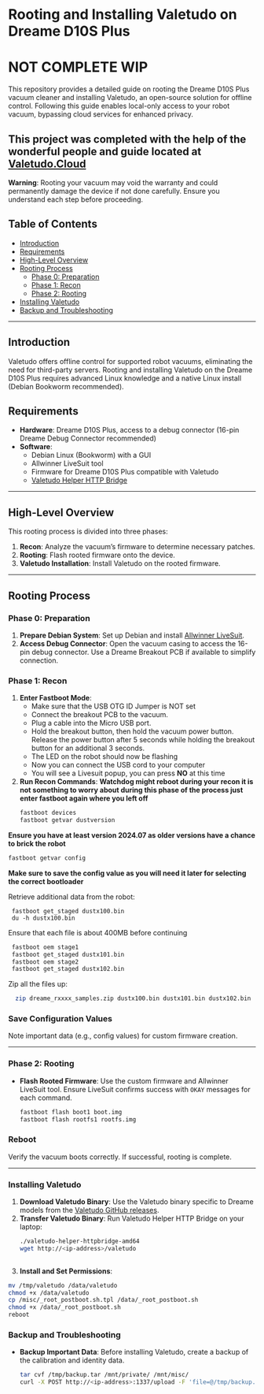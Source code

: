 # Rooting and Installing Valetudo on Dreame D10S Plus
# NOT COMPLETE WIP
This repository provides a detailed guide on rooting the Dreame D10S Plus vacuum cleaner and installing Valetudo, an open-source solution for offline control. Following this guide enables local-only access to your robot vacuum, bypassing cloud services for enhanced privacy. 

## **This project was completed with the help of the wonderful people and guide located at [Valetudo.Cloud](https://valetudo.cloud/)**

**Warning**: Rooting your vacuum may void the warranty and could permanently damage the device if not done carefully. Ensure you understand each step before proceeding.

## Table of Contents
- [Introduction](#introduction)
- [Requirements](#requirements)
- [High-Level Overview](#high-level-overview)
- [Rooting Process](#rooting-process)
  - [Phase 0: Preparation](#phase-0-preparation)
  - [Phase 1: Recon](#phase-1-recon)
  - [Phase 2: Rooting](#phase-2-rooting)
- [Installing Valetudo](#installing-valetudo)
- [Backup and Troubleshooting](#backup-and-troubleshooting)

---

## Introduction
Valetudo offers offline control for supported robot vacuums, eliminating the need for third-party servers. Rooting and installing Valetudo on the Dreame D10S Plus requires advanced Linux knowledge and a native Linux install (Debian Bookworm recommended).

## Requirements
- **Hardware**: Dreame D10S Plus, access to a debug connector (16-pin Dreame Debug Connector recommended)
- **Software**:
  - Debian Linux (Bookworm) with a GUI
  - Allwinner LiveSuit tool
  - Firmware for Dreame D10S Plus compatible with Valetudo
  - [Valetudo Helper HTTP Bridge](https://github.com/Hypfer/valetudo-helper-httpbridge)

---

## High-Level Overview
This rooting process is divided into three phases:

1. **Recon**: Analyze the vacuum’s firmware to determine necessary patches.
2. **Rooting**: Flash rooted firmware onto the device.
3. **Valetudo Installation**: Install Valetudo on the rooted firmware.

---

## Rooting Process

### Phase 0: Preparation
1. **Prepare Debian System**: Set up Debian and install [Allwinner LiveSuit](https://github.com/Hypfer/valetudo-sunxi-livesuit).
2. **Access Debug Connector**: Open the vacuum casing to access the 16-pin debug connector. Use a Dreame Breakout PCB if available to simplify connection.

### Phase 1: Recon
1. **Enter Fastboot Mode**:
   - Make sure that the USB OTG ID Jumper is NOT set
   - Connect the breakout PCB to the vacuum.
   - Plug a cable into the Micro USB port.
   - Hold the breakout button, then hold the vacuum power button. Release the power button after 5 seconds while holding the breakout button for an additional 3 seconds.
   - The LED on the robot should now be flashing
   - Now you can connect the USB cord to your computer
   - You will see a Livesuit popup, you can press **NO** at this time
2. **Run Recon Commands**:
   **Watchdog might reboot during your recon it is not something to worry about during this phase of the process just enter fastboot again where you left off**
   ```bash
   fastboot devices
   fastboot getvar dustversion
   ```
  **Ensure you have at least version 2024.07 as older versions have a chance to brick the robot**
   ```bash
   fastboot getvar config
   ```
  **Make sure to save the config value as you will need it later for selecting the correct bootloader**
  
  Retrieve additional data from the robot:
  ```
   fastboot get_staged dustx100.bin
   du -h dustx100.bin
  ```
  Ensure that each file is about 400MB before continuing
  ```bash
   fastboot oem stage1
   fastboot get_staged dustx101.bin
   fastboot oem stage2
   fastboot get_staged dustx102.bin
```
Zip all the files up:
```bash
  zip dreame_rxxxx_samples.zip dustx100.bin dustx101.bin dustx102.bin
```
  ### Save Configuration Values
Note important data (e.g., config values) for custom firmware creation.

---

### Phase 2: Rooting

- **Flash Rooted Firmware**: Use the custom firmware and Allwinner LiveSuit tool. Ensure LiveSuit confirms success with `OKAY` messages for each command.
   ```bash
   fastboot flash boot1 boot.img
   fastboot flash rootfs1 rootfs.img
### Reboot
Verify the vacuum boots correctly. If successful, rooting is complete.

---

### Installing Valetudo

1. **Download Valetudo Binary**: Use the Valetudo binary specific to Dreame models from the [Valetudo GitHub releases](https://github.com/Hypfer/Valetudo/releases).
2. **Transfer Valetudo Binary**: Run Valetudo Helper HTTP Bridge on your laptop:
   ```bash
   ./valetudo-helper-httpbridge-amd64
   wget http://<ip-address>/valetudo
  
3. **Install and Set Permissions**:
  ```bash
  mv /tmp/valetudo /data/valetudo
  chmod +x /data/valetudo
  cp /misc/_root_postboot.sh.tpl /data/_root_postboot.sh
  chmod +x /data/_root_postboot.sh
  reboot
```
### Backup and Troubleshooting

- **Backup Important Data**: Before installing Valetudo, create a backup of the calibration and identity data.
   ```bash
   tar cvf /tmp/backup.tar /mnt/private/ /mnt/misc/
   curl -X POST http://<ip-address>:1337/upload -F 'file=@/tmp/backup.tar'
